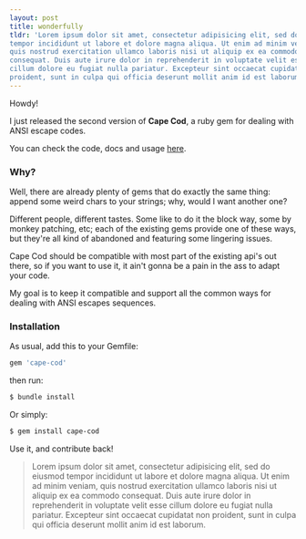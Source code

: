 ```yaml
---
layout: post
title: wonderfully
tldr: 'Lorem ipsum dolor sit amet, consectetur adipisicing elit, sed do eiusmod
tempor incididunt ut labore et dolore magna aliqua. Ut enim ad minim veniam,
quis nostrud exercitation ullamco laboris nisi ut aliquip ex ea commodo
consequat. Duis aute irure dolor in reprehenderit in voluptate velit esse
cillum dolore eu fugiat nulla pariatur. Excepteur sint occaecat cupidatat non
proident, sunt in culpa qui officia deserunt mollit anim id est laborum.'
---
```


Howdy!

I just released the second version of **Cape Cod**, a ruby gem for dealing with
ANSI escape codes.

You can check the code, docs and usage [here](//github.com/fuadsaud/cape-cod).

### Why?

Well, there are already plenty of gems that do exactly the same thing: append
some weird chars to your strings; why, would I want another one?

Different people, different tastes. Some like to do it the block way, some by
monkey patching, etc; each of the existing gems provide one of these ways, but
they're all kind of abandoned and featuring some lingering issues.

Cape Cod should be compatible with most part of the existing api's out there,
so if you want to use it, it ain't gonna be a pain in the ass to adapt your
code.

My goal is to keep it compatible and support all the common ways for dealing
with ANSI escapes sequences.

### Installation

As usual, add this to your Gemfile:

```ruby
gem 'cape-cod'
```

then run:

```bash
$ bundle install
```

Or simply:

```bash
$ gem install cape-cod
```

Use it, and contribute back!

<blockquote>
    Lorem ipsum dolor sit amet, consectetur adipisicing elit, sed do eiusmod
    tempor incididunt ut labore et dolore magna aliqua. Ut enim ad minim veniam,
    quis nostrud exercitation ullamco laboris nisi ut aliquip ex ea commodo
    consequat. Duis aute irure dolor in reprehenderit in voluptate velit esse
    cillum dolore eu fugiat nulla pariatur. Excepteur sint occaecat cupidatat non
    proident, sunt in culpa qui officia deserunt mollit anim id est laborum.
</blockquote>
